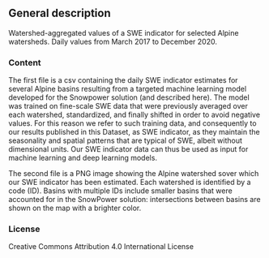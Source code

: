 ## General description
Watershed-aggregated values of a SWE indicator for selected Alpine watersheds. Daily values from March 2017 to December 2020.

### Content

The first file is a csv containing the daily SWE indicator estimates for several Alpine basins resulting from a targeted machine learning model developed for the Snowpower solution (and described here). The model was trained on fine-scale SWE data that were previously averaged over each watershed, standardized, and finally shifted in order to avoid negative values. For this reason we refer to such training data, and consequently to our results published in this Dataset, as SWE indicator, as they maintain the seasonality and spatial patterns that are typical of SWE, albeit without dimensional units. Our SWE indicator data can thus be used as input for machine learning and deep learning models.

The second file is a PNG image showing the Alpine watershed sover which our SWE indicator has been estimated. Each watershed is identified by a code (ID). Basins with multiple IDs include smaller basins that were accounted for in the SnowPower solution: intersections between basins are shown on the map with a brighter color.














### License
Creative Commons Attribution 4.0 International License
